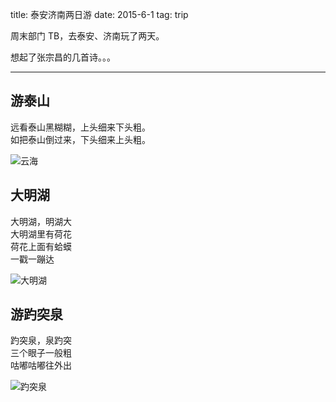 title: 泰安济南两日游
date: 2015-6-1
tag: trip

周末部门 TB，去泰安、济南玩了两天。

想起了张宗昌的几首诗。。。

---

## 游泰山

远看泰山黑糊糊，上头细来下头粗。  
如把泰山倒过来，下头细来上头粗。  

![云海](http://7d9i7i.com1.z0.glb.clouddn.com/yunhai.png)

## 大明湖

大明湖，明湖大  
大明湖里有荷花  
荷花上面有蛤蟆  
一戳一蹦达  

![大明湖](http://7d9i7i.com1.z0.glb.clouddn.com/daminghu.png)

## 游趵突泉 

趵突泉，泉趵突    
三个眼子一般粗    
咕嘟咕嘟往外出   

![趵突泉](http://7d9i7i.com1.z0.glb.clouddn.com/baotuquan.png)

